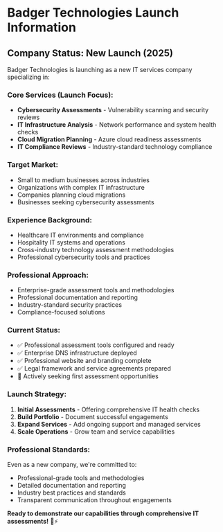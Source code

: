 # Badger Technologies Launch Information

## Company Status: New Launch (2025)

Badger Technologies is launching as a new IT services company specializing in:

### Core Services (Launch Focus):
- **Cybersecurity Assessments** - Vulnerability scanning and security reviews
- **IT Infrastructure Analysis** - Network performance and system health checks  
- **Cloud Migration Planning** - Azure cloud readiness assessments
- **IT Compliance Reviews** - Industry-standard technology compliance

### Target Market:
- Small to medium businesses across industries
- Organizations with complex IT infrastructure
- Companies planning cloud migrations
- Businesses seeking cybersecurity assessments

### Experience Background:
- Healthcare IT environments and compliance
- Hospitality IT systems and operations
- Cross-industry technology assessment methodologies
- Professional cybersecurity tools and practices

### Professional Approach:
- Enterprise-grade assessment tools and methodologies
- Professional documentation and reporting
- Industry-standard security practices
- Compliance-focused solutions

### Current Status:
- ✅ Professional assessment tools configured and ready
- ✅ Enterprise DNS infrastructure deployed
- ✅ Professional website and branding complete
- ✅ Legal framework and service agreements prepared
- 🔄 Actively seeking first assessment opportunities

### Launch Strategy:
1. **Initial Assessments** - Offering comprehensive IT health checks
2. **Build Portfolio** - Document successful engagements  
3. **Expand Services** - Add ongoing support and managed services
4. **Scale Operations** - Grow team and service capabilities

### Professional Standards:
Even as a new company, we're committed to:
- Professional-grade tools and methodologies
- Detailed documentation and reporting
- Industry best practices and standards
- Transparent communication throughout engagements

**Ready to demonstrate our capabilities through comprehensive IT assessments!** 🦡⚡
